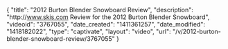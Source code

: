 {
    "title": "2012 Burton Blender Snowboard Review",
    "description": "http:\/\/www.skis.com Review for the 2012 Burton Blender Snowboard",
    "videoid": "3767055",
    "date_created": "1411361257",
    "date_modified": "1418182022",
    "type": "captivate",
    "layout": "video",
    "url": "\/v\/2012-burton-blender-snowboard-review\/3767055"
}